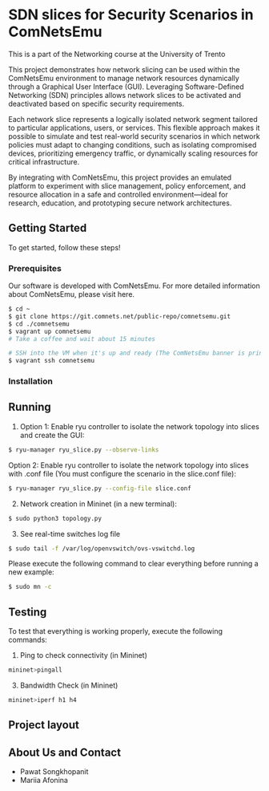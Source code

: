 # SDN slices for Security Scenarios in ComNetsEmu
This is a part of the Networking course at the University of Trento

This project demonstrates how network slicing can be used within the ComNetsEmu environment to manage network resources dynamically through a Graphical User Interface (GUI). Leveraging Software-Defined Networking (SDN) principles allows network slices to be activated and deactivated based on specific security requirements.

Each network slice represents a logically isolated network segment tailored to particular applications, users, or services. This flexible approach makes it possible to simulate and test real-world security scenarios in which network policies must adapt to changing conditions, such as isolating compromised devices, prioritizing emergency traffic, or dynamically scaling resources for critical infrastructure.

By integrating with ComNetsEmu, this project provides an emulated platform to experiment with slice management, policy enforcement, and resource allocation in a safe and controlled environment—ideal for research, education, and prototyping secure network architectures.
## Getting Started
To get started, follow these steps!
### Prerequisites
Our software is developed with ComNetsEmu.
For more detailed information about ComNetsEmu, please visit here.
```sh
$ cd ~
$ git clone https://git.comnets.net/public-repo/comnetsemu.git
$ cd ./comnetsemu
$ vagrant up comnetsemu
# Take a coffee and wait about 15 minutes

# SSH into the VM when it's up and ready (The ComNetsEmu banner is printed on the screen)
$ vagrant ssh comnetsemu
```

### Installation

## Running
1. Option 1: Enable ryu controller to isolate the network topology into slices and create the GUI: 
```sh
$ ryu-manager ryu_slice.py --observe-links
```
  
  Option 2: Enable ryu controller to isolate the network topology into slices with .conf file (You must configure the scenario in the slice.conf file):
```sh
$ ryu-manager ryu_slice.py --config-file slice.conf
```


2. Network creation in Mininet (in a new terminal):
```sh
$ sudo python3 topology.py
```
3. See real-time switches log file
```sh
$ sudo tail -f /var/log/openvswitch/ovs-vswitchd.log
```

Please execute the following command to clear everything before running a new example:
```sh
$ sudo mn -c
```

## Testing
To test that everything is working properly, execute the following commands:
1. Ping to check connectivity (in Mininet)
```sh
mininet>pingall
```
3. Bandwidth Check (in Mininet)
```sh
mininet>iperf h1 h4
```

## Project layout
## About Us and Contact
- Pawat Songkhopanit
- Mariia Afonina

